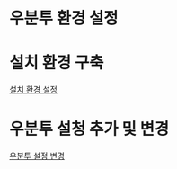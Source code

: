 # 우분투 환경 설정

# 설치 환경 구축
[설치 환경 설정](./ConfigSetup.md)

# 우분투 설청 추가 및 변경
[우분투 설정 변경](./ChangeConfig.md)